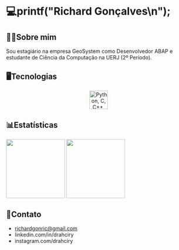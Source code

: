 # 💻printf("Richard Gonçalves\n");

## 👨‍💻Sobre mim
Sou estagiário na empresa GeoSystem como Desenvolvedor ABAP e estudante de Ciência da Computação na UERJ (2º Período).

## 🖥️Tecnologias
<p align="center">
  <a href="https://skillicons.dev">
    <img height="50rem" src="https://skillicons.dev/icons?i=python,c,cpp,java,mysql,git" 
     title="Python, C, C++, Java, SQL and Git."/>
  </a>
</p>

## 📊Estatísticas
<div>  
  <img height="160rem" src="https://github-profile-summary-cards.vercel.app/api/cards/stats?username=drahciry&theme=github_dark"/>
  <img height="160rem" src="https://github-profile-summary-cards.vercel.app/api/cards/profile-details?username=drahciry&theme=github_dark"/>
</div> 

## 📧Contato
- richardgonric@gmail.com
- linkedin.com/in/drahciry
- instagram.com/drahciry
<!--
**drahciry/drahciry** is a ✨ _special_ ✨ repository because its `README.md` (this file) appears on your GitHub profile.

Here are some ideas to get you started:

- 🔭 I’m currently working on ...
- 🌱 I’m currently learning ...
- 👯 I’m looking to collaborate on ...
- 🤔 I’m looking for help with ...
- 💬 Ask me about ...
- 📫 How to reach me: ...
- 😄 Pronouns: ...
- ⚡ Fun fact: ...
-->
